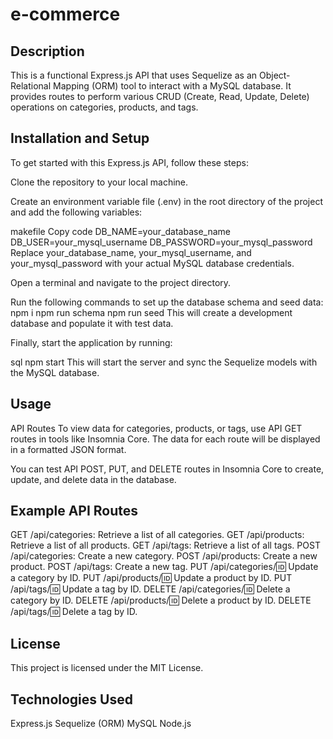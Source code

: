 # e-commerce

## Description
This is a functional Express.js API that uses Sequelize as an Object-Relational Mapping (ORM) tool to interact with a MySQL database. It provides routes to perform various CRUD (Create, Read, Update, Delete) operations on categories, products, and tags.

## Installation and Setup
To get started with this Express.js API, follow these steps:

Clone the repository to your local machine.

Create an environment variable file (.env) in the root directory of the project and add the following variables:

makefile
Copy code
DB_NAME=your_database_name
DB_USER=your_mysql_username
DB_PASSWORD=your_mysql_password
Replace your_database_name, your_mysql_username, and your_mysql_password with your actual MySQL database credentials.

Open a terminal and navigate to the project directory.

Run the following commands to set up the database schema and seed data:
npm i 
npm run schema
npm run seed
This will create a development database and populate it with test data.

Finally, start the application by running:

sql
npm start
This will start the server and sync the Sequelize models with the MySQL database.

## Usage
API Routes
To view data for categories, products, or tags, use API GET routes in tools like Insomnia Core. The data for each route will be displayed in a formatted JSON format.

You can test API POST, PUT, and DELETE routes in Insomnia Core to create, update, and delete data in the database.

## Example API Routes
GET /api/categories: Retrieve a list of all categories.
GET /api/products: Retrieve a list of all products.
GET /api/tags: Retrieve a list of all tags.
POST /api/categories: Create a new category.
POST /api/products: Create a new product.
POST /api/tags: Create a new tag.
PUT /api/categories/:id: Update a category by ID.
PUT /api/products/:id: Update a product by ID.
PUT /api/tags/:id: Update a tag by ID.
DELETE /api/categories/:id: Delete a category by ID.
DELETE /api/products/:id: Delete a product by ID.
DELETE /api/tags/:id: Delete a tag by ID.

## License
This project is licensed under the MIT License.

## Technologies Used
Express.js
Sequelize (ORM)
MySQL
Node.js